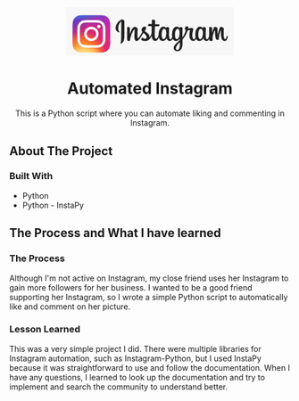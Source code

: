 <p align="center">
  <a href="https://github.com/saraheunjikim/Projects/tree/master/Automated_Instagram">
    <img src="insta.png" alt="Logo" width="300">
  </a>
  <h1 align="center">Automated Instagram</h1>
  <p align="center">
    This is a Python script where you can automate liking and commenting in Instagram.
</p>

<!-- ABOUT THE PROJECT -->
## About The Project

### Built With

* []()Python
* []()Python - InstaPy

<!-- GETTING STARTED -->
## The Process and What I have learned

### The Process
<p>
  Although I'm not active on Instagram, my close friend uses her Instagram to gain more followers for her business. I wanted to be a good friend supporting her Instagram, so
  I wrote a simple Python script to automatically like and comment on her picture.
</p>

### Lesson Learned
<p>
This was a very simple project I did. There were multiple libraries for Instagram automation, such as Instagram-Python, but I used InstaPy because it was straightforward to use and follow the documentation. When I have any questions, I learned to look up the documentation and try to implement and search the community to understand better.
  </p>
